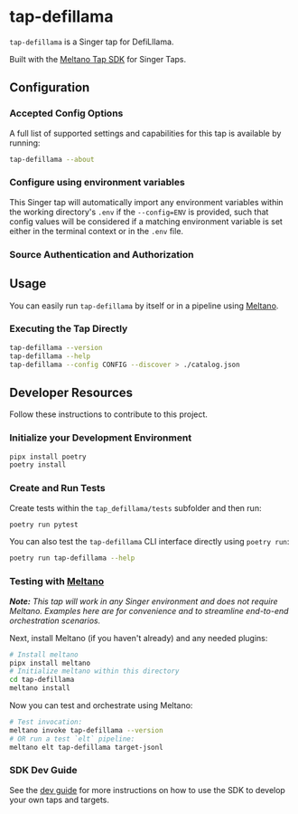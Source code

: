 # tap-defillama

`tap-defillama` is a Singer tap for DefiLllama.

Built with the [Meltano Tap SDK](https://sdk.meltano.com) for Singer Taps.

<!--

Developer TODO: Update the below as needed to correctly describe the install procedure. For instance, if you do not have a PyPi repo, or if you want users to directly install from your git repo, you can modify this step as appropriate.

## Installation

Install from PyPi:

```bash
pipx install tap-defillama
```

Install from GitHub:

```bash
pipx install git+https://github.com/ORG_NAME/tap-defillama.git@main
```

-->

## Configuration

### Accepted Config Options

<!--
Developer TODO: Provide a list of config options accepted by the tap.

This section can be created by copy-pasting the CLI output from:

```
tap-defillama --about --format=markdown
```
-->

A full list of supported settings and capabilities for this
tap is available by running:

```bash
tap-defillama --about
```

### Configure using environment variables

This Singer tap will automatically import any environment variables within the working directory's
`.env` if the `--config=ENV` is provided, such that config values will be considered if a matching
environment variable is set either in the terminal context or in the `.env` file.

### Source Authentication and Authorization

<!--
Developer TODO: If your tap requires special access on the source system, or any special authentication requirements, provide those here.
-->

## Usage

You can easily run `tap-defillama` by itself or in a pipeline using [Meltano](https://meltano.com/).

### Executing the Tap Directly

```bash
tap-defillama --version
tap-defillama --help
tap-defillama --config CONFIG --discover > ./catalog.json
```

## Developer Resources

Follow these instructions to contribute to this project.

### Initialize your Development Environment

```bash
pipx install poetry
poetry install
```

### Create and Run Tests

Create tests within the `tap_defillama/tests` subfolder and
  then run:

```bash
poetry run pytest
```

You can also test the `tap-defillama` CLI interface directly using `poetry run`:

```bash
poetry run tap-defillama --help
```

### Testing with [Meltano](https://www.meltano.com)

_**Note:** This tap will work in any Singer environment and does not require Meltano.
Examples here are for convenience and to streamline end-to-end orchestration scenarios._

<!--
Developer TODO:
Your project comes with a custom `meltano.yml` project file already created. Open the `meltano.yml` and follow any "TODO" items listed in
the file.
-->

Next, install Meltano (if you haven't already) and any needed plugins:

```bash
# Install meltano
pipx install meltano
# Initialize meltano within this directory
cd tap-defillama
meltano install
```

Now you can test and orchestrate using Meltano:

```bash
# Test invocation:
meltano invoke tap-defillama --version
# OR run a test `elt` pipeline:
meltano elt tap-defillama target-jsonl
```

### SDK Dev Guide

See the [dev guide](https://sdk.meltano.com/en/latest/dev_guide.html) for more instructions on how to use the SDK to
develop your own taps and targets.
